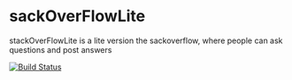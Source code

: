 # sackOverFlowLite
stackOverFlowLite is a lite version the sackoverflow, where people can ask questions and post answers

[![Build Status](https://travis-ci.com/debelistic/sackOverFlowLite.svg?branch=master)](https://travis-ci.com/debelistic/sackOverFlowLite)